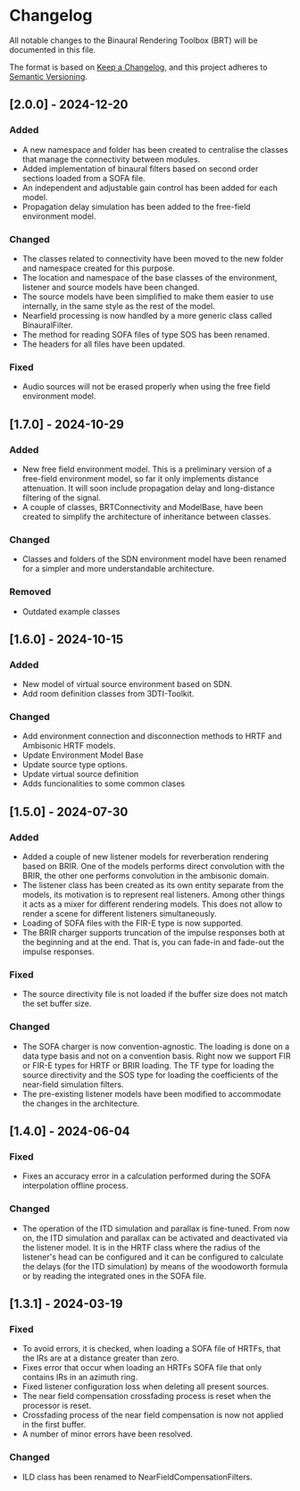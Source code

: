 # Changelog

All notable changes to the Binaural Rendering Toolbox (BRT) will be documented in this file.

The format is based on [Keep a Changelog](https://keepachangelog.com/en/1.1.0/),
and this project adheres to [Semantic Versioning](https://semver.org/spec/v2.0.0.html).

## [2.0.0] - 2024-12-20

### Added
- A new namespace and folder has been created to centralise the classes that manage the connectivity between modules.
- Added implementation of binaural filters based on second order sections loaded from a SOFA file.
- An independent and adjustable gain control has been added for each model.
- Propagation delay simulation has been added to the free-field environment model.

### Changed
- The classes related to connectivity have been moved to the new folder and namespace created for this purpose.
- The location and namespace of the base classes of the environment, listener and source models have been changed. 
- The source models have been simplified to make them easier to use internally, in the same style as the rest of the model.
- Nearfield processing is now handled by a more generic class called BinauralFilter.
- The method for reading SOFA files of type SOS has been renamed.
- The headers for all files have been updated.

### Fixed
- Audio sources will not be erased properly when using the free field environment model.

## [1.7.0] - 2024-10-29

### Added
- New free field environment model. This is a preliminary version of a free-field environment model, so far it only implements distance attenuation. It will soon include propagation delay and long-distance filtering of the signal.
- A couple of classes, BRTConnectivity and ModelBase, have been created to simplify the architecture of inheritance between classes.

### Changed
- Classes and folders of the SDN environment model have been renamed for a simpler and more understandable architecture.

### Removed
- Outdated example classes

## [1.6.0] - 2024-10-15

### Added
- New model of virtual source environment based on SDN.
- Add room definition classes from 3DTI-Toolkit.

### Changed
- Add environment connection and disconnection methods to HRTF and Ambisonic HRTF models.
- Update Environment Model Base
- Update source type options.
- Update virtual source definition
- Adds funcionalities to some common clases


## [1.5.0] - 2024-07-30

### Added
- Added a couple of new listener models for reverberation rendering based on BRIR. One of the models performs direct convolution with the BRIR, the other one performs convolution in the ambisonic domain.
- The listener class has been created as its own entity separate from the models, its motivation is to represent real listeners. Among other things it acts as a mixer for different rendering models. This does not allow to render a scene for different listeners simultaneously.
- Loading of SOFA files with the FIR-E type is now supported.
- The BRIR charger supports truncation of the impulse responses both at the beginning and at the end. That is, you can fade-in and fade-out the impulse responses.

### Fixed
- The source directivity file is not loaded if the buffer size does not match the set buffer size.

### Changed
- The SOFA charger is now convention-agnostic. The loading is done on a data type basis and not on a convention basis. Right now we support FIR or FIR-E types for HRTF or BRIR loading. The TF type for loading the source directivity and the SOS type for loading the coefficients of the near-field simulation filters.
- The pre-existing listener models have been modified to accommodate the changes in the architecture.


## [1.4.0] - 2024-06-04

### Fixed

- Fixes an accuracy error in a calculation performed during the SOFA interpolation offline process. 

### Changed

- The operation of the ITD simulation and parallax is fine-tuned. From now on, the ITD simulation and parallax can be activated and deactivated via the listener model. It is in the HRTF class where the radius of the listener's head can be configured and it can be configured to calculate the delays (for the ITD simulation) by means of the woodoworth formula or by reading the integrated ones in the SOFA file.


## [1.3.1] - 2024-03-19

### Fixed

- To avoid errors, it is checked, when loading a SOFA file of HRTFs, that the IRs are at a distance greater than zero. 
- Fixes error that occur when loading an HRTFs SOFA file that only contains IRs in an azimuth ring.
- Fixed listener configuration loss when deleting all present sources.
- The near field compensation crossfading process is reset when the processor is reset.
- Crossfading process of the near field compensation is now not applied in the first buffer.
- A number of minor errors have been resolved.

### Changed

- ILD class has been renamed to NearFieldCompensationFilters.
